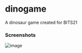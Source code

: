 # dinogame
A dinosaur game created for BITS21

### Screenshots

![image](https://user-images.githubusercontent.com/57785026/151662279-4c17883c-1a9d-4191-b251-faf2094304ed.png)
